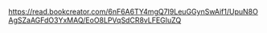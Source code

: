 https://read.bookcreator.com/6nF6A6TY4mgQ7I9LeuGGynSwAif1/UpuN8OAgSZaAGFdO3YxMAQ/EoO8LPVqSdCR8vLFEGIuZQ